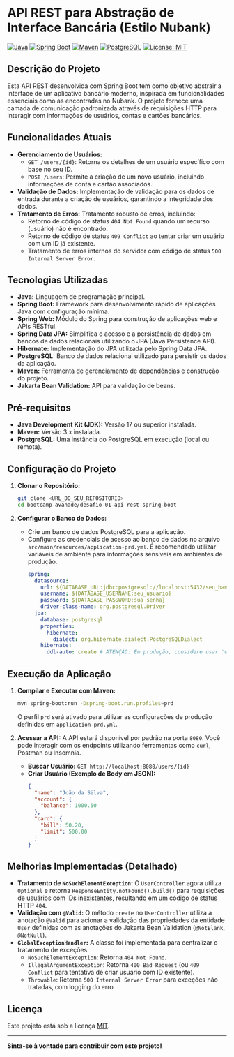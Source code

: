 # API REST para Abstração de Interface Bancária (Estilo Nubank)

[![Java](https://img.shields.io/badge/Java-17-orange.svg)](https://www.oracle.com/java/)
[![Spring Boot](https://img.shields.io/badge/Spring_Boot-3.x-green.svg)](https://spring.io/projects/spring-boot)
[![Maven](https://img.shields.io/badge/Maven-3.x-blue.svg)](https://maven.apache.org/)
[![PostgreSQL](https://img.shields.io/badge/PostgreSQL-14+-blue.svg)](https://www.postgresql.org/)
[![License: MIT](https://img.shields.io/badge/License-MIT-yellow.svg)](https://opensource.org/licenses/MIT)

## Descrição do Projeto

Esta API REST desenvolvida com Spring Boot tem como objetivo abstrair a interface de um aplicativo bancário moderno, inspirada em funcionalidades essenciais como as encontradas no Nubank. O projeto fornece uma camada de comunicação padronizada através de requisições HTTP para interagir com informações de usuários, contas e cartões bancários.

## Funcionalidades Atuais

* **Gerenciamento de Usuários:**
    * `GET /users/{id}`: Retorna os detalhes de um usuário específico com base no seu ID.
    * `POST /users`: Permite a criação de um novo usuário, incluindo informações de conta e cartão associados.
* **Validação de Dados:** Implementação de validação para os dados de entrada durante a criação de usuários, garantindo a integridade dos dados.
* **Tratamento de Erros:** Tratamento robusto de erros, incluindo:
    * Retorno de código de status `404 Not Found` quando um recurso (usuário) não é encontrado.
    * Retorno de código de status `409 Conflict` ao tentar criar um usuário com um ID já existente.
    * Tratamento de erros internos do servidor com código de status `500 Internal Server Error`.

## Tecnologias Utilizadas

* **Java:** Linguagem de programação principal.
* **Spring Boot:** Framework para desenvolvimento rápido de aplicações Java com configuração mínima.
* **Spring Web:** Módulo do Spring para construção de aplicações web e APIs RESTful.
* **Spring Data JPA:** Simplifica o acesso e a persistência de dados em bancos de dados relacionais utilizando o JPA (Java Persistence API).
* **Hibernate:** Implementação do JPA utilizada pelo Spring Data JPA.
* **PostgreSQL:** Banco de dados relacional utilizado para persistir os dados da aplicação.
* **Maven:** Ferramenta de gerenciamento de dependências e construção do projeto.
* **Jakarta Bean Validation:** API para validação de beans.

## Pré-requisitos

* **Java Development Kit (JDK):** Versão 17 ou superior instalada.
* **Maven:** Versão 3.x instalada.
* **PostgreSQL:** Uma instância do PostgreSQL em execução (local ou remota).

## Configuração do Projeto

1.  **Clonar o Repositório:**
    ```bash
    git clone <URL_DO_SEU_REPOSITORIO>
    cd bootcamp-avanade/desafio-01-api-rest-spring-boot
    ```

2.  **Configurar o Banco de Dados:**
    * Crie um banco de dados PostgreSQL para a aplicação.
    * Configure as credenciais de acesso ao banco de dados no arquivo `src/main/resources/application-prd.yml`. É recomendado utilizar variáveis de ambiente para informações sensíveis em ambientes de produção.
        ```yaml
        spring:
          datasource:
            url: ${DATABASE_URL:jdbc:postgresql://localhost:5432/seu_banco_de_dados}
            username: ${DATABASE_USERNAME:seu_usuario}
            password: ${DATABASE_PASSWORD:sua_senha}
            driver-class-name: org.postgresql.Driver
          jpa:
            database: postgresql
            properties:
              hibernate:
                dialect: org.hibernate.dialect.PostgreSQLDialect
            hibernate:
              ddl-auto: create # ATENÇÃO: Em produção, considere usar 'update', 'validate' ou uma ferramenta de migração
        ```

## Execução da Aplicação

1.  **Compilar e Executar com Maven:**
    ```bash
    mvn spring-boot:run -Dspring-boot.run.profiles=prd
    ```
    O perfil `prd` será ativado para utilizar as configurações de produção definidas em `application-prd.yml`.

2.  **Acessar a API:**
    A API estará disponível por padrão na porta `8080`. Você pode interagir com os endpoints utilizando ferramentas como `curl`, Postman ou Insomnia.

    * **Buscar Usuário:** `GET http://localhost:8080/users/{id}`
    * **Criar Usuário (Exemplo de Body em JSON):**
        ```json
        {
          "name": "João da Silva",
          "account": {
            "balance": 1000.50
          },
          "card": {
            "bill": 50.20,
            "limit": 500.00
          }
        }
        ```

## Melhorias Implementadas (Detalhado)

* **Tratamento de `NoSuchElementException`:** O `UserController` agora utiliza `Optional` e retorna `ResponseEntity.notFound().build()` para requisições de usuários com IDs inexistentes, resultando em um código de status HTTP `404`.
* **Validação com `@Valid`:** O método `create` no `UserController` utiliza a anotação `@Valid` para acionar a validação das propriedades da entidade `User` definidas com as anotações do Jakarta Bean Validation (`@NotBlank`, `@NotNull`).
* **`GlobalExceptionHandler`:** A classe foi implementada para centralizar o tratamento de exceções:
    * `NoSuchElementException`: Retorna `404 Not Found`.
    * `IllegalArgumentException`: Retorna `400 Bad Request` (ou `409 Conflict` para tentativa de criar usuário com ID existente).
    * `Throwable`: Retorna `500 Internal Server Error` para exceções não tratadas, com logging do erro.


## Licença

Este projeto está sob a licença [MIT](https://opensource.org/licenses/MIT).

---

**Sinta-se à vontade para contribuir com este projeto!**
